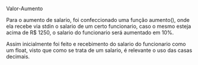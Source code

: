 Valor-Aumento

Para o aumento de salario, foi confeccionado uma função aumento(), onde ela recebe via stdin o salario de um certo funcionario, caso o mesmo esteja acima de R$ 1250, o salario do funcionario será aumentado em 10%.

Assim inicialmente foi feito e recebimento do salario do funcionario como um float, visto que como se trata de um salario, é relevante o uso das casas decimais.